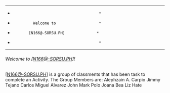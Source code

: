 *********************************************
*                                           *
*              Welcome to                   *
*            [N166@-SORSU.PH]              *
*                                           *
*********************************************

###### Welcome to [N166@-SORSU.PH]!
[N166@-SORSU.PH] is a group of classments that has been task to complete an Activity.
The Group Members are:
Alephzain A. Carpio
Jimmy Tejano
Carlos Miguel Alvarez
John Mark Polo
Joana Bea Liz Hate
